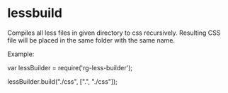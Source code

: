 # lessbuild
 Compiles all less files in given directory to css recursively. Resulting CSS file will be placed in the same folder with the same name.

Example:

var lessBuilder = require('rg-less-builder');

lessBuilder.build("./css", [".", "./css"]);

